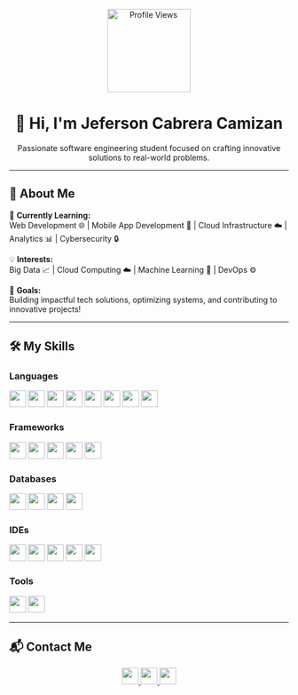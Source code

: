 <p align="center">
  <img src="https://komarev.com/ghpvc/?username=Jeferson11C" alt="Profile Views" width="150">
</p>

<h1 align="center">👋 Hi, I'm Jeferson Cabrera Camizan</h1>

<p align="center">
  Passionate software engineering student focused on crafting innovative solutions to real-world problems.
</p>

---

## 🌟 About Me  

🚀 **Currently Learning:**  
Web Development 🌐 | Mobile App Development 📱 | Cloud Infrastructure ☁️ | Analytics 📊 | Cybersecurity 🔒  

💡 **Interests:**  
Big Data 📈 | Cloud Computing ☁️ | Machine Learning 🤖 | DevOps ⚙️  

🎯 **Goals:**  
Building impactful tech solutions, optimizing systems, and contributing to innovative projects!

---

## 🛠️ My Skills

### **Languages**
<p>
  <img src="https://img.shields.io/badge/HTML5-E34F26?style=flat&logo=html5&logoColor=white" height="30">
  <img src="https://img.shields.io/badge/CSS3-1572B6?style=flat&logo=css3&logoColor=white" height="30">
  <img src="https://img.shields.io/badge/JavaScript-F7DF1E?style=flat&logo=javascript&logoColor=black" height="30">
  <img src="https://img.shields.io/badge/TypeScript-007ACC?style=flat&logo=typescript&logoColor=white" height="30">
  <img src="https://img.shields.io/badge/Java-ED8B00?style=flat&logo=java&logoColor=white" height="30">
  <img src="https://img.shields.io/badge/Python-3776AB?style=flat&logo=python&logoColor=white" height="30">
  <img src="https://img.shields.io/badge/Dart-0175C2?style=flat&logo=dart&logoColor=white" height="30">
  <img src="https://img.shields.io/badge/Kotlin-0095D5?style=flat&logo=kotlin&logoColor=white" height="30">
</p>

### **Frameworks**
<p>
  <img src="https://img.shields.io/badge/Spring_Boot-6DB33F?style=flat&logo=springboot&logoColor=white" height="30">
  <img src="https://img.shields.io/badge/Angular-DD0031?style=flat&logo=angular&logoColor=white" height="30">
  <img src="https://img.shields.io/badge/React-61DAFB?style=flat&logo=react&logoColor=black" height="30">
  <img src="https://img.shields.io/badge/PrimeVue-4FC08D?style=flat&logo=vue.js&logoColor=white" height="30">
  <img src="https://img.shields.io/badge/Flutter-02569B?style=flat&logo=flutter&logoColor=white" height="30">
</p>

### **Databases**
<p>
  <img src="https://img.shields.io/badge/MySQL-00000F?style=flat&logo=mysql&logoColor=white" height="30">
  <img src="https://img.shields.io/badge/MongoDB-47A248?style=flat&logo=mongodb&logoColor=white" height="30">
  <img src="https://img.shields.io/badge/SQLite-003B57?style=flat&logo=sqlite&logoColor=white" height="30">
  <img src="https://img.shields.io/badge/MySQL_Workbench-00758F?style=flat&logo=mysql&logoColor=white" height="30">
</p>

### **IDEs**
<p>
  <img src="https://img.shields.io/badge/IntelliJ%20IDEA-000000?style=flat&logo=intellij-idea&logoColor=white" height="30">
  <img src="https://img.shields.io/badge/VS_Code-0078D4?style=flat&logo=visual-studio-code&logoColor=white" height="30">
  <img src="https://img.shields.io/badge/WebStorm-000000?style=flat&logo=webstorm&logoColor=white" height="30">
  <img src="https://img.shields.io/badge/Rider-000000?style=flat&logo=rider&logoColor=white" height="30">
  <img src="https://img.shields.io/badge/Android%20Studio-3DDC84?style=flat&logo=android-studio&logoColor=white" height="30">
</p>

### **Tools**
<p>
  <img src="https://img.shields.io/badge/Git-F05032?style=flat&logo=git&logoColor=white" height="30">
  <img src="https://img.shields.io/badge/Docker-2496ED?style=flat&logo=docker&logoColor=white" height="30">
</p>

---

## 📬 Contact Me

<p align="center">
  <a href="https://www.linkedin.com/in/jeferson-cabrera/" target="_blank">
    <img src="https://img.shields.io/badge/-LinkedIn-0077B5?style=flat&logo=linkedin&logoColor=white" height="30">
  </a>
  <a href="mailto:jcabreracamizan@gmail.com">
    <img src="https://img.shields.io/badge/-Gmail-D14836?style=flat&logo=gmail&logoColor=white" height="30">
  </a>
  <a href="https://wa.me/51986272222" target="_blank">
    <img src="https://img.shields.io/badge/-WhatsApp-25D366?style=flat&logo=whatsapp&logoColor=white" height="30">
  </a>
</p>
